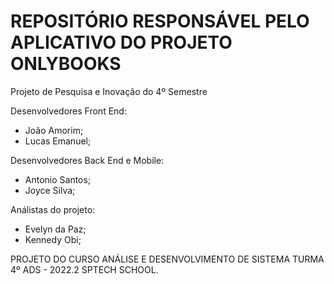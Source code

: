 # REPOSITÓRIO RESPONSÁVEL PELO APLICATIVO DO PROJETO ONLYBOOKS
Projeto de Pesquisa e Inovação do 4º Semestre

Desenvolvedores Front End:
- João Amorim;
- Lucas Emanuel;

Desenvolvedores Back End e Mobile:
- Antonio Santos;
- Joyce Silva;

Análistas do projeto:
- Evelyn da Paz;
- Kennedy Obi;

PROJETO DO CURSO ANÁLISE E DESENVOLVIMENTO DE SISTEMA
TURMA 4º ADS - 2022.2
SPTECH SCHOOL.
